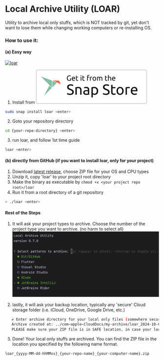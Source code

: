 # Local Archive Utility (LOAR)

Utility to archive local only stuffs, which is NOT tracked by git, yet don't want to lose them while changing working computers or re-installing OS.

### How to use it:

#### (a) Easy way

[![loar](https://snapcraft.io/loar/badge.svg)](https://snapcraft.io/loar)

1. Install from ![snap](snap-store-white.svg) 
```bash
sudo snap install loar <enter>
```
2. Goto your repository directory
```bash
cd {your-repo-directory} <enter>
```
3. run loar, and follow 1st time guide 
```bash
loar <enter>
```


#### (b) directly from GitHub (if you want to install loar, only for your project)
1. Download [latest release](https://github.com/cavecafe-cc/loar/releases/latest/), choose ZIP file for your OS and CPU types
2. Unzip it, copy 'loar' to your project root directory
4. Make the binary as executable by `chmod +x <your project repo root>/loar`
5. Run it from a root directory of a git repository
```bash
> ./loar <enter>
```

#### Rest of the Steps

1. It will ask your project types to archive. Choose the number of the project type you want to archive. (no harm to select all)
![Choose your project types](loar-setup-01.png)

2. lastly, it will ask your backup location, typically any 'secure' Cloud storage folder (i.e. iCloud, OneDrive, Google Drive, etc.)

```bash
   ✔ Enter archive directory for your local only files (somewhere secure and safe): ../com~apple~CloudDocs/my-archive
   Archive created at: ../com~apple~CloudDocs/my-archive/loar_2024-10-07-071012_my-project_vesta.zip
   PLEASE make sure your ZIP file is in SAFE location, in case your local files may contains some secrets.
```

3. Done! Your local only stuffs are archived. You can find the ZIP file in the location you specified by the following name format.
```bash
loar_{yyyy-MM-dd-hhMMss}_{your-repo-name}_{your-computer-name}.zip
```